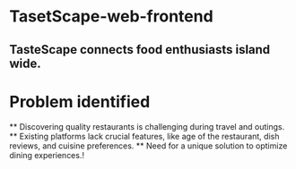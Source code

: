 # TasetScape-web-frontend

## TasteScape connects food enthusiasts island wide.


# Problem identified 


** Discovering quality restaurants is challenging during travel and outings.
** Existing platforms lack crucial features, like age of the restaurant, dish reviews, and cuisine preferences. 
** Need for a unique solution to optimize dining experiences.!
